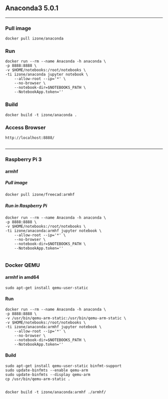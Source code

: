 ## Anaconda3 5.0.1
-----

### Pull image
```
docker pull izone/anaconda
```
### Run
```
docker run --rm --name Anaconda -h anaconda \
-p 8888:8888 \
-v $HOME/notebooks:/root/notebooks \
-ti izone/anaconda jupyter notebook \
	--allow-root --ip='*' \
	--no-browser \
	--notebook-dir=$NOTEBOOKS_PATH \
	--NotebookApp.token=''
```

### Build
```
docker build -t izone/anaconda .
```
### Access Browser
```
http://localhost:8888/
```
```
```
-----
### Raspberry Pi 3
#### armhf
##### Pull image
```
docker pull izone/freecad:armhf
```
##### Run in Raspberry Pi
```
docker run --rm --name Anaconda -h anaconda \
-p 8888:8888 \
-v $HOME/notebooks:/root/notebooks \
-ti izone/anaconda:armhf jupyter notebook \
	--allow-root --ip='*' \
	--no-browser \
	--notebook-dir=$NOTEBOOKS_PATH \
	--NotebookApp.token=''
```
```
```
### Docker QEMU
#### armhf in amd64
```
sudo apt-get install qemu-user-static
```
#### Run
```
docker run --rm --name Anaconda -h anaconda \
-p 8888:8888 \
-v /usr/bin/qemu-arm-static:/usr/bin/qemu-arm-static \
-v $HOME/notebooks:/root/notebooks \
-ti izone/anaconda:armhf jupyter notebook \
	--allow-root --ip='*' \
	--no-browser \
	--notebook-dir=$NOTEBOOKS_PATH \
	--NotebookApp.token=''
```
#### Build
```
sudo apt-get install qemu-user-static binfmt-support
sudo update-binfmts --enable qemu-arm
sudo update-binfmts --display qemu-arm 
cp /usr/bin/qemu-arm-static .
```
```
```
```
docker build -t izone/anaconda:armhf ./armhf/
```
